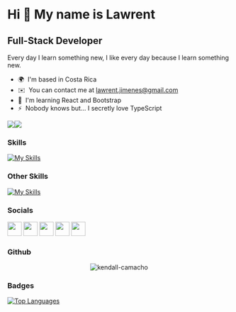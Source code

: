Hi 👋 My name is Lawrent
========================

Full-Stack Developer
--------------------

Every day I learn something new, I like every day because I learn something new.

* 🌍  I'm based in Costa Rica
* ✉️  You can contact me at [lawrent.jimenes@gmail.com](mailto:lawrent.jimenes@gmail.com)
* 🧠  I'm learning React and Bootstrap
* ⚡  Nobody knows but... I secretly love TypeScript

<a href="https://www.twitter.com/nova_superior_" target="_blank" rel="noreferrer"><img
src="https://img.shields.io/twitter/follow/nova_superior_?logo=twitter&style=for-the-badge&color=0891b2&labelColor=0f172a"
/></a><a href="https://www.github.com/novasuperior" target="_blank" rel="noreferrer"><img
src="https://img.shields.io/github/followers/novasuperior?logo=github&style=for-the-badge&color=0891b2&labelColor=0f172a" /></a>

### Skills

[![My Skills](https://skillicons.dev/icons?i=js,html,css,bootstrap,py,flask,mysql,mongodb,express,react,nodejs,ts,git)](https://skillicons.dev)

### Other Skills

[![My Skills](https://skillicons.dev/icons?i=vscode,neovim,github,vite,linux)](https://skillicons.dev)

### Socials

<p align="left"> <a href="https://discord.com/users/Nova_Superior#0771" target="_blank" rel="noreferrer"><img src="https://raw.githubusercontent.com/danielcranney/readme-generator/main/public/icons/socials/discord.svg" width="32" height="32" /></a> <a href="https://www.github.com/novasuperior" target="_blank" rel="noreferrer"><img src="https://raw.githubusercontent.com/danielcranney/readme-generator/main/public/icons/socials/github-dark.svg" width="32" height="32" /></a> <a href="https://www.linkedin.com/in/lawrent-umaña-93ab57233/" target="_blank" rel="noreferrer"><img src="https://raw.githubusercontent.com/danielcranney/readme-generator/main/public/icons/socials/linkedin.svg" width="32" height="32" /></a> <a href="https://www.stackoverflow.com/users/18970891/nova-superior" target="_blank" rel="noreferrer"><img src="https://raw.githubusercontent.com/danielcranney/readme-generator/main/public/icons/socials/stackoverflow.svg" width="32" height="32" /></a> <a href="https://www.twitter.com/nova_superior_" target="_blank" rel="noreferrer"><img src="https://raw.githubusercontent.com/danielcranney/readme-generator/main/public/icons/socials/twitter.svg" width="32" height="32" /></a></p>

### Github

<p align="center"><img align="center" src="https://github-readme-streak-stats.herokuapp.com/?user=novasuperior&" alt="kendall-camacho" /></p>

### Badges

<a href="https://github.com/novasuperior" align="center"><img src="https://github-readme-stats.vercel.app/api/top-langs/?username=novasuperior&langs_count=10&title_color=0891b2&text_color=ffffff&icon_color=0891b2&bg_color=0f172a&hide_border=true&locale=en&custom_title=Top%20%Languages" alt="Top Languages" /></a>
